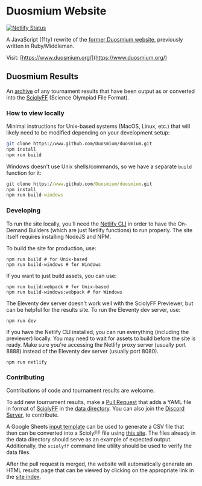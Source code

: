# Duosmium Website

[![Netlify Status](https://api.netlify.com/api/v1/badges/e5240f06-f560-42cf-9484-ed20ba5c7e87/deploy-status)](https://app.netlify.com/sites/wonderful-noether-46a690/deploys)

A JavaScript (11ty) rewrite of the [former Duosmium website](https://www.github.com/Duosmium/duosmium-ruby), previously written in Ruby/Middleman.

Visit: [https://www.duosmium.org/](https://www.duosmium.org/)

## Duosmium Results

An [archive](https://www.duosmium.org/results/) of any tournament results
that have been output as or converted into the
[SciolyFF](https://github.com/duosmium/sciolyff-js) (Science Olympiad File Format).

### How to view locally

Minimal instructions for Unix-based systems (MacOS, Linux, etc.) that will likely need to be modified depending on your
development setup:

```sh
git clone https://www.github.com/Duosmium/duosmium.git
npm install
npm run build
```

Windows doesn't use Unix shells/commands, so we have a separate `build` function for it:

```cmd
git clone https://www.github.com/Duosmium/duosmium.git
npm install
npm run build-windows
```

### Developing

To run the site locally, you'll need the [Netlify CLI](https://docs.netlify.com/cli/get-started/) in order to have the On-Demand Builders (which are just Netlify functions) to run properly. The site itself requires installing NodeJS and NPM.

To build the site for production, use:

```
npm run build # for Unix-based
npm run build-windows # for Windows
```

If you want to just build assets, you can use:

```
npm run build:webpack # for Unix-based
npm run build-windows:webpack # for Windows
```

The Eleventy dev server doesn't work well with the SciolyFF Previewer, but can be helpful for the results site. To run the Eleventy dev server, use:

```
npm run dev
```

If you have the Netlify CLI installed, you can run everything (including the previewer) locally. You may need to wait for assets to build before the site is ready. Make sure you're accessing the Netlify proxy server (usually port 8888) instead of the Eleventy dev server (usually port 8080).

```
npm run netlify
```

### Contributing

Contributions of code and tournament results are welcome.

To add new tournament results, make a [Pull
Request](https://help.github.com/en/articles/creating-a-pull-request) that adds
a YAML file in format of [SciolyFF](https://www.github.com/duosmium/sciolyff-js) in the
[data directory](/data). You can also join the [Discord Server](https://discord.gg/D6H5KNScHB), to contribute.

A Google Sheets [input template](https://www.duosmium.org/input-template)
can be used to generate a CSV file that then can be converted into a SciolyFF
file using [this site](https://preview.duosmium.org). The files
already in the data directory should serve as an example of expected output.
Additionally, the `sciolyff` command line utility should be used to verify the
data files.

After the pull request is merged, the website will automatically generate an
HTML results page that can be viewed by clicking on the appropriate link in the
[site index](https://www.duosmium.org/results/).
